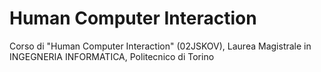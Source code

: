 # Human Computer Interaction
Corso di "Human Computer Interaction" (02JSKOV), Laurea Magistrale in INGEGNERIA INFORMATICA, Politecnico di Torino
